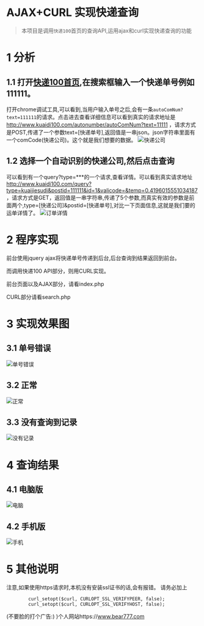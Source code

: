 # AJAX+CURL 实现快递查询
> 本项目是调用`快递100`首页的查询API,运用ajax和curl实现快递查询的功能

# 1 分析
## 1.1 打开[快递100首页](http://www.kuaidi100.com),在搜索框输入一个快递单号例如111111。
打开chrome调试工具,可以看到,当用户输入单号之后,会有一条`autoComNum?text=111111`的请求。点击进去查看详细信息可以看到真实的请求地址是 http://www.kuaidi100.com/autonumber/autoComNum?text=11111 ，请求方式是POST,传递了一个参数text=[快递单号],返回值是一串json。json字符串里面有一个comCode(快递公司)。这个就是我们想要的数据。
![快递公司](http://wx1.sinaimg.cn/large/658dc60bgy1fhtpv7426fg211a0i9tfg.gif)
## 1.2 选择一个自动识别的快递公司,然后点击查询
可以看到有一个query?type=***的一个请求,查看详情。可以看到真实请求地址 http://www.kuaidi100.com/query?type=kuaijiesudi&postid=111111&id=1&valicode=&temp=0.4196015551034187 ，请求方式是GET，返回值是一串字符串,传递了5个参数,而真实有效的参数是前面两个,type=[快递公司]&postid=[快递单号],对比一下页面信息,这就是我们要的运单详情了。
![订单详情](http://wx1.sinaimg.cn/large/658dc60bgy1fhtpva2d6eg211a0i9b29.gif)

# 2 程序实现
前台使用jquery ajax将快递单号传递到后台,后台查询到结果返回到前台。

而调用快递100 API部分，则用CURL实现。

前台页面以及AJAX部分，请看index.php

CURL部分请看search.php

# 3 实现效果图
## 3.1 单号错误
![单号错误](http://wx3.sinaimg.cn/large/658dc60bgy1fhtow4z5sdg211a0i9tzs.gif)
## 3.2 正常
![正常](http://wx4.sinaimg.cn/large/658dc60bgy1fhtow7cpfmg211a0i9nog.gif)
## 3.3 没有查询到记录
![没有记录](http://wx2.sinaimg.cn/large/658dc60bgy1fhtowbjsf6g211a0i9kjl.gif)

# 4 查询结果
## 4.1 电脑版
![电脑](http://wx4.sinaimg.cn/mw690/658dc60bgy1fhtqz3adrjj210y0wokjn.jpg)
## 4.2 手机版
![手机](http://wx4.sinaimg.cn/mw690/658dc60bgy1fhtqw5ztfgj20ai18x7wh.jpg)

# 5 其他说明
注意,如果使用https请求时,本机没有安装ssl证书的话,会有报错。
请务必加上
```
        curl_setopt($curl, CURLOPT_SSL_VERIFYPEER, false);
        curl_setopt($curl, CURLOPT_SSL_VERIFYHOST, false);
```

(不要脸的打个广告:) )个人网站https://www.bear777.com
